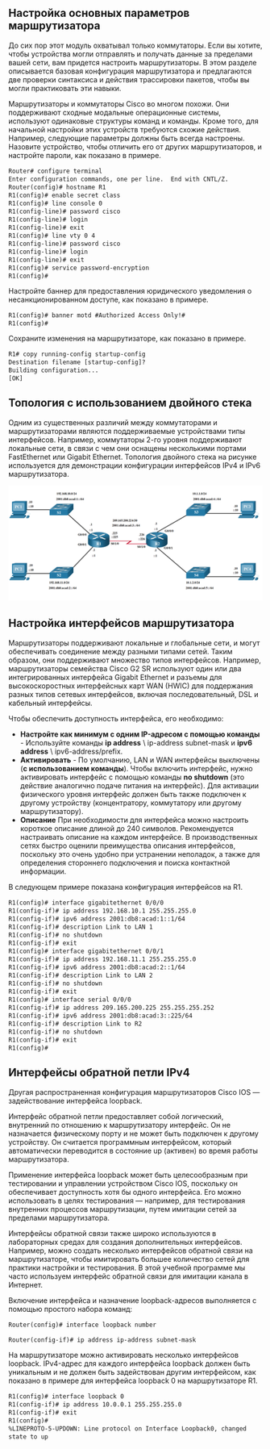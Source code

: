 <!-- 1.4.1 -->
## Настройка основных параметров маршрутизатора

До сих пор этот модуль охватывал только коммутаторы. Если вы хотите, чтобы устройства могли отправлять и получать данные за пределами вашей сети, вам придется настроить маршрутизаторы. В этом разделе описывается базовая конфигурация маршрутизатора и предлагаются две проверки синтаксиса и действия трассировки пакетов, чтобы вы могли практиковать эти навыки.

Маршрутизаторы и коммутаторы Cisco во многом похожи. Они поддерживают сходные модальные операционные системы, используют одинаковые структуры команд и команды. Кроме того, для начальной настройки этих устройств требуются схожие действия. Например, следующие параметры должны быть всегда настроены. Назовите устройство, чтобы отличить его от других маршрутизаторов, и настройте пароли, как показано в примере.

```
Router# configure terminal
Enter configuration commands, one per line.  End with CNTL/Z.
Router(config)# hostname R1
R1(config)# enable secret class
R1(config)# line console 0
R1(config-line)# password cisco
R1(config-line)# login
R1(config-line)# exit
R1(config)# line vty 0 4
R1(config-line)# password cisco
R1(config-line)# login
R1(config-line)# exit
R1(config)# service password-encryption
R1(config)#
```

Настройте баннер для предоставления юридического уведомления о несанкционированном доступе, как показано в примере.

```
R1(config)# banner motd #Authorized Access Only!#
R1(config)#
```

Сохраните изменения на маршрутизаторе, как показано в примере.

```
R1# copy running-config startup-config
Destination filename [startup-config]? 
Building configuration...
[OK]
```

<!-- 1.4.2 -->
<!-- syntax -->

<!-- 1.4.3 -->
## Топология с использованием двойного стека

Одним из существенных различий между коммутаторами и маршрутизаторами являются поддерживаемые устройствами типы интерфейсов. Например, коммутаторы 2-го уровня поддерживают локальные сети, в связи с чем они оснащены несколькими портами FastEthernet или Gigabit Ethernet. Топология двойного стека на рисунке используется для демонстрации конфигурации интерфейсов IPv4 и IPv6 маршрутизатора.

![](./assets/1.4.3.png)


<!--
топология сети с двойным стеком, состоящая из нескольких хостов, коммутаторов и маршрутизаторов с интерфейсами, настроенными как с IPv4, так и с IPv6 адресами
-->

<!-- 1.4.4 -->
## Настройка интерфейсов маршрутизатора

Маршрутизаторы поддерживают локальные и глобальные сети, и могут обеспечивать соединение между разными типами сетей. Таким образом, они поддерживают множество типов интерфейсов. Например, маршрутизаторы семейства Cisco G2 SR используют один или два интегрированных интерфейса Gigabit Ethernet и разъемы для высокоскоростных интерфейсных карт WAN (HWIC) для поддержания разных типов сетевых интерфейсов, включая последовательный, DSL и кабельный интерфейсы.

Чтобы обеспечить доступность интерфейса, его необходимо:

* **Настройте как минимум с одним IP-адресом с помощью команды** \- Используйте команды **ip address** \ ip-address subnet-mask и **ipv6 address** \ ipv6-address/prefix.   
* **Активировать** - По умолчанию, LAN и WAN интерфейсы выключены (**с использованием команды**). Чтобы включить интерфейс, нужно активировать интерфейс с помощью команды **no shutdown** (это действие аналогично подаче питания на интерфейс). Для активации физического уровня интерфейс должен быть также подключен к другому устройству (концентратору, коммутатору или другому маршрутизатору).
* **Описание** При необходимости для интерфейса можно настроить короткое описание длиной до 240 символов. Рекомендуется настраивать описание на каждом интерфейсе. В производственных сетях быстро оценили преимущества описания интерфейсов, поскольку это очень удобно при устранении неполадок, а также для определения стороннего подключения и поиска контактной информации.

В следующем примере показана конфигурация интерфейсов на R1.

```
R1(config)# interface gigabitethernet 0/0/0
R1(config-if)# ip address 192.168.10.1 255.255.255.0 
R1(config-if)# ipv6 address 2001:db8:acad:1::1/64 
R1(config-if)# description Link to LAN 1
R1(config-if)# no shutdown
R1(config-if)# exit
R1(config)# interface gigabitethernet 0/0/1
R1(config-if)# ip address 192.168.11.1 255.255.255.0 
R1(config-if)# ipv6 address 2001:db8:acad:2::1/64 
R1(config-if)# description Link to LAN 2
R1(config-if)# no shutdown
R1(config-if)# exit
R1(config)# interface serial 0/0/0
R1(config-if)# ip address 209.165.200.225 255.255.255.252 
R1(config-if)# ipv6 address 2001:db8:acad:3::225/64 
R1(config-if)# description Link to R2
R1(config-if)# no shutdown
R1(config-if)# exit
R1(config)#
```

<!-- 1.4.5 -->
<!-- syntax -->

<!-- 1.4.6 -->
## Интерфейсы обратной петли IPv4

Другая распространенная конфигурация маршрутизаторов Cisco IOS — задействование интерфейса loopback.

Интерфейс обратной петли предоставляет собой логический, внутренний по отношению к маршрутизатору интерфейс. Он не назначается физическому порту и не может быть подключен к другому устройству. Он считается программным интерфейсом, который автоматически переводится в состояние up (активен) во время работы маршрутизатора.

Применение интерфейса loopback может быть целесообразным при тестировании и управлении устройством Cisco IOS, поскольку он обеспечивает доступность хотя бы одного интерфейса. Его можно использовать в целях тестирования — например, для тестирования внутренних процессов маршрутизации, путем имитации сетей за пределами маршрутизатора.

Интерфейсы обратной связи также широко используются в лабораторных средах для создания дополнительных интерфейсов. Например, можно создать несколько интерфейсов обратной связи на маршрутизаторе, чтобы имитировать большее количество сетей для практики настройки и тестирования. В этой учебной программе мы часто используем интерфейс обратной связи для имитации канала в Интернет.

Включение интерфейса и назначение loopback-адресов выполняется с помощью простого набора команд:

```
Router(config)# interface loopback number 
```

```
Router(config-if)# ip address ip-address subnet-mask 
```

На маршрутизаторе можно активировать несколько интерфейсов loopback. IPv4-адрес для каждого интерфейса loopback должен быть уникальным и не должен быть задействован другим интерфейсом, как показано в примере для интерфейса loopback 0 на маршрутизаторе R1.

```
R1(config)# interface loopback 0
R1(config-if)# ip address 10.0.0.1 255.255.255.0
R1(config-if)# exit
R1(config)#
%LINEPROTO-5-UPDOWN: Line protocol on Interface Loopback0, changed state to up
```

